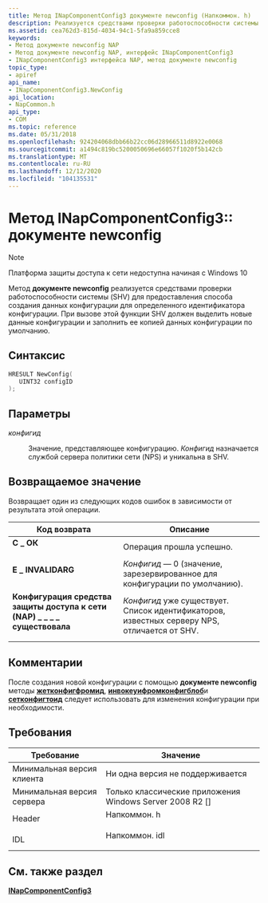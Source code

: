 ```yaml
---
title: Метод INapComponentConfig3 документе newconfig (Напкоммон. h)
description: Реализуется средствами проверки работоспособности системы (SHV) для предоставления способа создания данных конфигурации для определенного идентификатора конфигурации.
ms.assetid: cea762d3-815d-4034-94c1-5fa9a859cce8
keywords:
- Метод документе newconfig NAP
- Метод документе newconfig NAP, интерфейс INapComponentConfig3
- INapComponentConfig3 интерфейса NAP, метод документе newconfig
topic_type:
- apiref
api_name:
- INapComponentConfig3.NewConfig
api_location:
- NapCommon.h
api_type:
- COM
ms.topic: reference
ms.date: 05/31/2018
ms.openlocfilehash: 924204068dbb66b22cc06d28966511d8922e0068
ms.sourcegitcommit: a1494c819bc5200050696e66057f1020f5b142cb
ms.translationtype: MT
ms.contentlocale: ru-RU
ms.lasthandoff: 12/12/2020
ms.locfileid: "104135531"
---
```

# <a name="inapcomponentconfig3newconfig-method"></a>Метод INapComponentConfig3:: документе newconfig

> [!Note]  
> Платформа защиты доступа к сети недоступна начиная с Windows 10

 

Метод **документе newconfig** реализуется средствами проверки работоспособности системы (SHV) для предоставления способа создания данных конфигурации для определенного идентификатора конфигурации. При вызове этой функции SHV должен выделить новые данные конфигурации и заполнить ее копией данных конфигурации по умолчанию.

## <a name="syntax"></a>Синтаксис


```C++
HRESULT NewConfig(
   UINT32 configID
);
```



## <a name="parameters"></a>Параметры

<dl> <dt>

*конфигид* 
</dt> <dd>

Значение, представляющее конфигурацию. *Конфигид* назначается службой сервера политики сети (NPS) и уникальна в SHV.

</dd> </dl>

## <a name="return-value"></a>Возвращаемое значение

Возвращает один из следующих кодов ошибок в зависимости от результата этой операции.



| Код возврата                                                                                                 | Описание                                                                                   |
|-------------------------------------------------------------------------------------------------------------|-----------------------------------------------------------------------------------------------|
| <dl> <dt>**С \_ ОК**</dt> </dl>                       | Операция прошла успешно.<br/>                                                       |
| <dl> <dt>**E \_ INVALIDARG**</dt> </dl>                | *Конфигид* — 0 (значение, зарезервированное для конфигурации по умолчанию).<br/>                  |
| <dl> <dt>**Конфигурация средства защиты доступа к сети (NAP) \_ \_ \_ \_ существовала**</dt> </dl> | *Конфигид* уже существует. Список идентификаторов, известных серверу NPS, отличается от SHV.<br/> |



 

## <a name="remarks"></a>Комментарии

После создания новой конфигурации с помощью **документе newconfig** методы [**жетконфигфромид**](inapcomponentconfig3-getconfigfromid.md), [**инвокеуифромконфигблоб**](inapcomponentconfig2-invokeuifromconfigblob.md)и [**сетконфигтоид**](inapcomponentconfig3-setconfigtoid.md) следует использовать для изменения конфигурации при необходимости.

## <a name="requirements"></a>Требования



| Требование | Значение |
|-------------------------------------|------------------------------------------------------------------------------------------|
| Минимальная версия клиента<br/> | Ни одна версия не поддерживается<br/>                                                                |
| Минимальная версия сервера<br/> | Только классические приложения Windows Server 2008 R2 \[\]<br/>                                  |
| Header<br/>                   | <dl> <dt>Напкоммон. h</dt> </dl>   |
| IDL<br/>                      | <dl> <dt>Напкоммон. idl</dt> </dl> |



## <a name="see-also"></a>См. также раздел

<dl> <dt>

[**INapComponentConfig3**](inapcomponentconfig3.md)
</dt> </dl>

 

 





